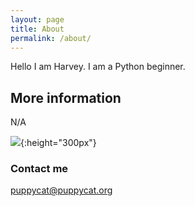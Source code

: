 ```yaml
---
layout: page
title: About
permalink: /about/
---
```

Hello I am Harvey. I am a Python beginner.

## More information

N/A

![](/images/puppycat.jpg){:height="300px"}

### Contact me

[puppycat@puppycat.org](mailto:puppycat@puppycat.org)